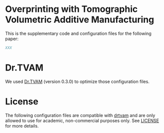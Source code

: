 # Overprinting with Tomographic Volumetric Additive Manufacturing

This is the supplementary code and configuration files for the following paper:

```bibtex
XXX

```

# Dr.TVAM
We used [Dr.TVAM](github.com/rgl-epfl/drtvam) (version 0.3.0) to optimize those configuration files.

# License
The following configuration files are compatible with [drtvam](https://github.com/rgl-epfl/drtvam) and are only allowed to use for academic, non-commercial purposes only. See [LICENSE](LICENSE) for more details.
